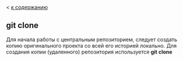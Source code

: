 < [к содержанию](./readme.md)

## git clone

Для начала работы с центральным репозиторием, следует создать копию оригинального проекта со всей его историей локально.
Для создания копии (удаленного) репозитория используется **git clone**
